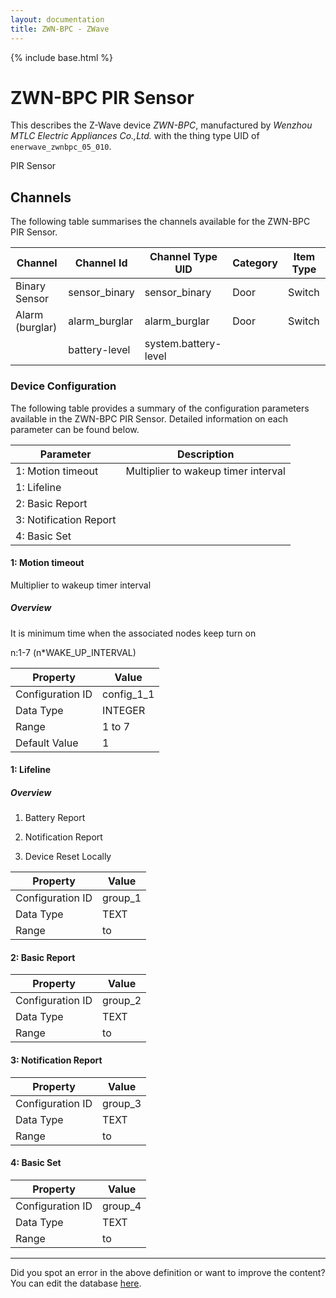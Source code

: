 ```yaml
---
layout: documentation
title: ZWN-BPC - ZWave
---
```


{% include base.html %}

# ZWN-BPC PIR Sensor

This describes the Z-Wave device *ZWN-BPC*, manufactured by *Wenzhou MTLC Electric Appliances Co.,Ltd.* with the thing type UID of ```enerwave_zwnbpc_05_010```. 

PIR Sensor


## Channels
The following table summarises the channels available for the ZWN-BPC PIR Sensor.

| Channel | Channel Id | Channel Type UID | Category | Item Type |
|---------|------------|------------------|----------|-----------|
| Binary Sensor | sensor_binary | sensor_binary | Door | Switch |
| Alarm (burglar) | alarm_burglar | alarm_burglar | Door | Switch |
|  | battery-level | system.battery-level |  |  |


### Device Configuration
The following table provides a summary of the configuration parameters available in the ZWN-BPC PIR Sensor.
Detailed information on each parameter can be found below.

| Parameter   | Description |
|-------------|-------------|
| 1: Motion timeout | Multiplier to wakeup timer interval |
| 1: Lifeline |  |
| 2: Basic Report |  |
| 3: Notification Report |  |
| 4: Basic Set |  |


#### 1: Motion timeout

Multiplier to wakeup timer interval  


##### Overview 

It is minimum time when the associated nodes keep turn on

n:1-7 (n\*WAKE\_UP\_INTERVAL)


| Property         | Value    |
|------------------|----------|
| Configuration ID | config_1_1 |
| Data Type        | INTEGER |
| Range | 1 to 7 |
| Default Value | 1 |


#### 1: Lifeline

  


##### Overview 

1. Battery Report

2. Notification Report

3. Device Reset Locally


| Property         | Value    |
|------------------|----------|
| Configuration ID | group_1 |
| Data Type        | TEXT |
| Range |  to  |


#### 2: Basic Report


| Property         | Value    |
|------------------|----------|
| Configuration ID | group_2 |
| Data Type        | TEXT |
| Range |  to  |


#### 3: Notification Report


| Property         | Value    |
|------------------|----------|
| Configuration ID | group_3 |
| Data Type        | TEXT |
| Range |  to  |


#### 4: Basic Set


| Property         | Value    |
|------------------|----------|
| Configuration ID | group_4 |
| Data Type        | TEXT |
| Range |  to  |


---

Did you spot an error in the above definition or want to improve the content?
You can edit the database [here](http://www.cd-jackson.com/index.php/zwave/zwave-device-database/zwave-device-list/devicesummary/795).
